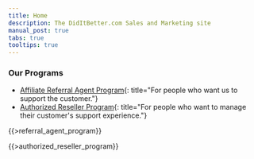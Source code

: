 ```yaml
---
title: Home
description: The DidItBetter.com Sales and Marketing site
manual_post: true
tabs: true
tooltips: true
---
```

<article class="art-post art-article">
<div class="art-postcontent art-postcontent-0 clearfix" markdown="1">

### Our Programs

</div>
</article>
<div id="tabs" markdown="1">

* [Affiliate Referral Agent Program](#tabs-1){: title="For people who
  want us to support the customer."}
* [Authorized Reseller Program](#tabs-2){: title="For people who want to
  manage their customer's support experience."}

<div id="tabs-1" markdown="1">
<article class="art-post art-article">
<div class="art-postcontent art-postcontent-0 clearfix" markdown="1">

{{>referral_agent_program}}

</div>
</article>
</div>
<div id="tabs-2" markdown="1">
<article class="art-post art-article">
<div class="art-postcontent art-postcontent-0 clearfix" markdown="1">

{{>authorized_reseller_program}}

</div>
</article>
</div>
</div>

